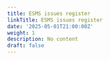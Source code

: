 ```yaml
---
title: ESMS issues register
linkTitle: ESMS issues register
date: '2025-05-01T21:00:00Z'
weight: 1
description: No content
draft: false
---
```



